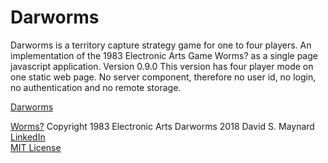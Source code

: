 # Darworms
Darworms is a territory capture strategy game for one to four players.
An implementation of the 1983 Electronic Arts Game Worms? as a single page javascript application.
Version 0.9.0
This version has four player mode on one static web page.
No server component, therefore no user id, no login, no authentication and no
remote storage.

[Darworms](https://dmaynard.github.io/Darworms/)

[Worms?](https://en.wikipedia.org/wiki/Worms%3F) Copyright 1983 Electronic Arts
Darworms 2018 David S. Maynard<br>
[LinkedIn](https://www.linkedin.com/in/david-maynard-86ab3/)<br>
[MIT License](https://github.com/dmaynard/Darworms/blob/master/LICENSE)
